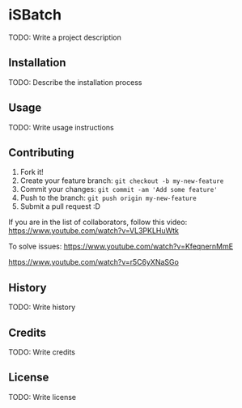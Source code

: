 # iSBatch

TODO: Write a project description

## Installation

TODO: Describe the installation process

## Usage

TODO: Write usage instructions

## Contributing

1. Fork it!
2. Create your feature branch: `git checkout -b my-new-feature`
3. Commit your changes: `git commit -am 'Add some feature'`
4. Push to the branch: `git push origin my-new-feature`
5. Submit a pull request :D


If you are in the list of collaborators, follow this video:
https://www.youtube.com/watch?v=VL3PKLHuWtk

To solve issues:
https://www.youtube.com/watch?v=KfeqnernMmE

https://www.youtube.com/watch?v=r5C6yXNaSGo


## History

TODO: Write history

## Credits

TODO: Write credits

## License

TODO: Write license
